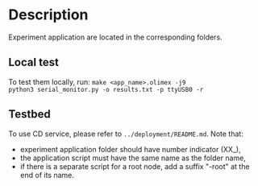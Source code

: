 # Description

Experiment application are located in the corresponding folders. 

## Local test

To test them locally, run:
`make <app_name>.olimex -j9` \
`python3 serial_monitor.py -o results.txt -p ttyUSB0 -r`

## Testbed

To use CD service, please refer to `../deployment/README.md`. Note that:

* experiment application folder should have number indicator (XX_),
* the application script must have the same name as the folder name,
* if there is a separate script for a root node, add a suffix "-root" at the end of its name.


